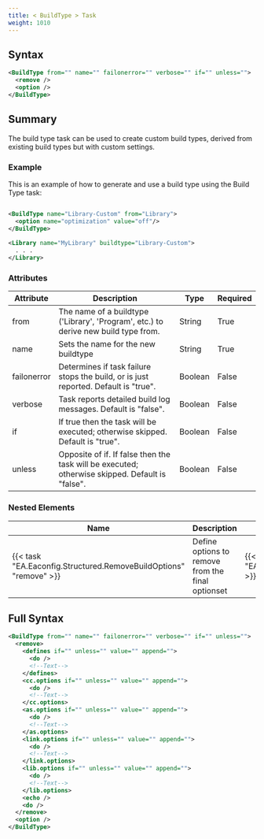 ```yaml
---
title: < BuildType > Task
weight: 1010
---
```

## Syntax
```xml
<BuildType from="" name="" failonerror="" verbose="" if="" unless="">
  <remove />
  <option />
</BuildType>
```
## Summary ##
The build type task can be used to create custom build types, derived from existing build types but with custom settings.

### Example ###
This is an example of how to generate and use a build type using the Build Type task:


```xml

<BuildType name="Library-Custom" from="Library">
  <option name="optimization" value="off"/>
</BuildType>
             
<Library name="MyLibrary" buildtype="Library-Custom">
  . . .
</Library>

```



### Attributes
| Attribute | Description | Type | Required |
| --------- | ----------- | ---- | -------- |
| from | The name of a buildtype (&#39;Library&#39;, &#39;Program&#39;, etc.) to derive new build type from. | String | True |
| name | Sets the name for the new buildtype | String | True |
| failonerror | Determines if task failure stops the build, or is just reported. Default is &quot;true&quot;. | Boolean | False |
| verbose | Task reports detailed build log messages.  Default is &quot;false&quot;. | Boolean | False |
| if | If true then the task will be executed; otherwise skipped. Default is &quot;true&quot;. | Boolean | False |
| unless | Opposite of if.  If false then the task will be executed; otherwise skipped. Default is &quot;false&quot;. | Boolean | False |

### Nested Elements
| Name | Description | Type | Required |
| ---- | ----------- | ---- | -------- |
| {{< task "EA.Eaconfig.Structured.RemoveBuildOptions" "remove" >}}| Define options to remove from the final optionset | {{< task "EA.Eaconfig.Structured.RemoveBuildOptions" >}} | False |

## Full Syntax
```xml
<BuildType from="" name="" failonerror="" verbose="" if="" unless="">
  <remove>
    <defines if="" unless="" value="" append="">
      <do />
      <!--Text-->
    </defines>
    <cc.options if="" unless="" value="" append="">
      <do />
      <!--Text-->
    </cc.options>
    <as.options if="" unless="" value="" append="">
      <do />
      <!--Text-->
    </as.options>
    <link.options if="" unless="" value="" append="">
      <do />
      <!--Text-->
    </link.options>
    <lib.options if="" unless="" value="" append="">
      <do />
      <!--Text-->
    </lib.options>
    <echo />
    <do />
  </remove>
  <option />
</BuildType>
```
